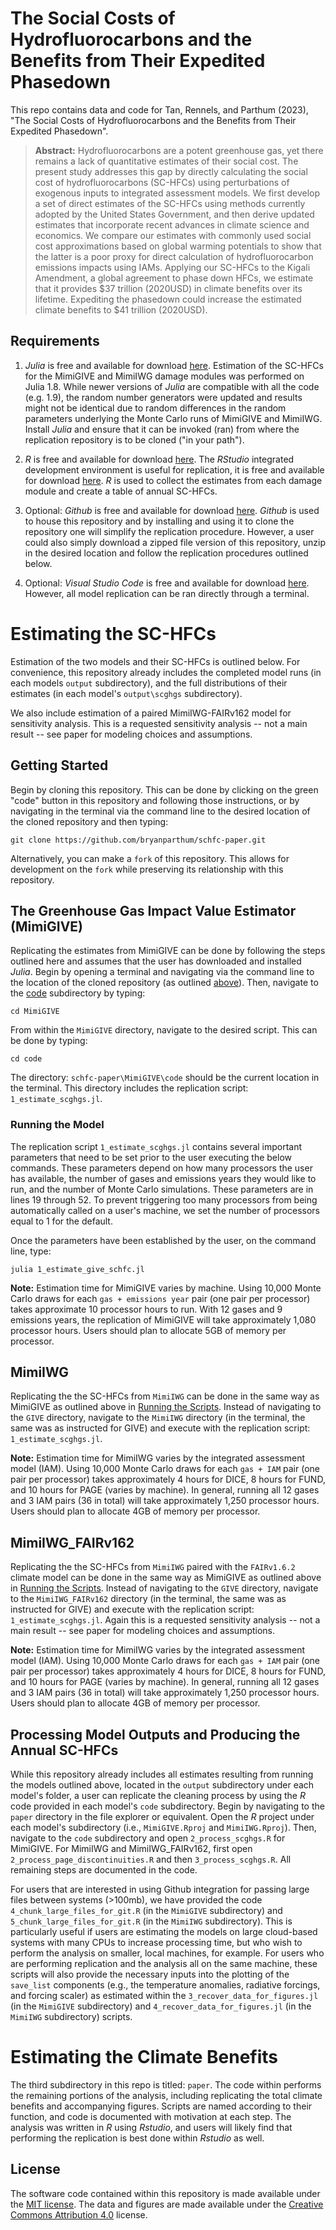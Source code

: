 # The Social Costs of Hydrofluorocarbons and the Benefits from Their Expedited Phasedown

This repo contains data and code for Tan, Rennels, and Parthum (2023), "The Social Costs of Hydrofluorocarbons and the Benefits from Their Expedited Phasedown". 

> **Abstract:** 
> Hydrofluorocarbons are a potent greenhouse gas, yet there remains a lack of quantitative estimates of their social cost. The present study addresses this gap by directly calculating the social cost of hydrofluorocarbons (SC-HFCs) using perturbations of exogenous inputs to integrated assessment models. We first develop a set of direct estimates of the SC-HFCs using methods currently adopted by the United States Government, and then derive updated estimates that incorporate recent advances in climate science and economics. We compare our estimates with commonly used social cost approximations based on global warming potentials to show that the latter is a poor proxy for direct calculation of hydrofluorocarbon emissions impacts using IAMs. Applying our SC-HFCs to the Kigali Amendment, a global agreement to phase down HFCs, we estimate that it provides $37 trillion (2020USD) in climate benefits over its lifetime. Expediting the phasedown could increase the estimated climate benefits to $41 trillion (2020USD).

## Requirements
1. *Julia* is free and available for download [here](https://julialang.org/). Estimation of the SC-HFCs for the MimiGIVE and MimiIWG damage modules was performed on Julia 1.8. While newer versions of *Julia* are compatible with all the code (e.g. 1.9), the random number generators were updated and results might not be identical due to random differences in the random parameters underlying the Monte Carlo runs of MimiGIVE and MimiIWG. Install *Julia* and ensure that it can be invoked (ran) from where the replication repository is to be cloned ("in your path"). 

2. *R* is free and available for download [here](https://www.r-project.org/). The *RStudio* integrated development environment is useful for replication, it is free and available for download [here](https://www.rstudio.com/products/rstudio/). *R* is used to collect the estimates from each damage module and create a table of annual SC-HFCs. 

3. Optional: *Github* is free and available for download [here](https://github.com/git-guides/install-git). *Github* is used to house this repository and by installing and using it to clone the repository one will simplify the replication procedure. However, a user could also simply download a zipped file version of this repository, unzip in the desired location and follow the replication procedures outlined below.

4. Optional: *Visual Studio Code* is free and available for download [here](https://code.visualstudio.com/). However, all model replication can be ran directly through a terminal. 

# Estimating the SC-HFCs
Estimation of the two models and their SC-HFCs is outlined below. For convenience, this repository already includes the completed model runs (in each models `output` subdirectory), and the full distributions of their estimates (in each model's `output\scghgs` subdirectory).

We also include estimation of a paired MimiIWG-FAIRv162 model for sensitivity analysis. This is a requested sensitivity analysis -- not a main result -- see paper for modeling choices and assumptions.

## Getting Started
Begin by cloning this repository. This can be done by clicking on the green "code" button in this repository and following those instructions, or by navigating in the terminal via the command line to the desired location of the cloned repository and then typing: 

```
git clone https://github.com/bryanparthum/schfc-paper.git
```

Alternatively, you can make a `fork` of this repository. This allows for development on the `fork` while preserving its relationship with this repository.

## The Greenhouse Gas Impact Value Estimator (MimiGIVE)
Replicating the estimates from MimiGIVE can be done by following the steps outlined here and assumes that the user has downloaded and installed *Julia*. Begin by opening a terminal and navigating via the command line to the location of the cloned repository (as outlined [above](#getting-started)). Then, navigate to the [code](MimiGIVE/code) subdirectory by typing:

```
cd MimiGIVE
```

From within the `MimiGIVE` directory, navigate to the desired script. This can be done by typing:

```
cd code 
```

The directory: `schfc-paper\MimiGIVE\code` should be the current location in the terminal. This directory includes the replication script: `1_estimate_scghgs.jl`. 

### Running the Model
The replication script `1_estimate_scghgs.jl` contains several important parameters that need to be set prior to the user executing the below commands. These parameters depend on how many processors the user has available, the number of gases and emissions years they would like to run, and the number of Monte Carlo simulations. These parameters are in lines 19 through 52. To prevent triggering too many processors from being automatically called on a user's machine, we set the number of processors equal to 1 for the default.

Once the parameters have been established by the user, on the command line, type: 

```
julia 1_estimate_give_schfc.jl
```

**Note:** Estimation time for MimiGIVE varies by machine. Using 10,000 Monte Carlo draws for each `gas + emissions year` pair (one pair per processor) takes approximate 10 processor hours to run. With 12 gases and 9 emissions years, the replication of MimiGIVE will take approximately 1,080 processor hours. Users should plan to allocate 5GB of memory per processor. 

## MimiIWG 
Replicating the the SC-HFCs from `MimiIWG` can be done in the same way as MimiGIVE as outlined above in [Running the Scripts](#running-the-scripts). Instead of navigating to the `GIVE` directory, navigate to the `MimiIWG` directory (in the terminal, the same was as instructed for GIVE) and execute with the replication script: `1_estimate_scghgs.jl`. 

**Note:** Estimation time for MimiIWG varies by the integrated assessment model (IAM). Using 10,000 Monte Carlo draws for each `gas + IAM` pair (one pair per processor) takes approximately 4 hours for DICE, 8 hours for FUND, and 10 hours for PAGE (varies by machine).  In general, running all 12 gases and 3 IAM pairs (36 in total) will take approximately 1,250 processor hours. Users should plan to allocate 4GB of memory per processor. 

## MimiIWG_FAIRv162
Replicating the the SC-HFCs from `MimiIWG` paired with the `FAIRv1.6.2` climate model can be done in the same way as MimiGIVE as outlined above in [Running the Scripts](#running-the-scripts). Instead of navigating to the `GIVE` directory, navigate to the `MimiIWG_FAIRv162` directory (in the terminal, the same was as instructed for GIVE) and execute with the replication script: `1_estimate_scghgs.jl`. Again this is a requested sensitivity analysis -- not a main result -- see paper for modeling choices and assumptions.

**Note:** Estimation time for MimiIWG varies by the integrated assessment model (IAM). Using 10,000 Monte Carlo draws for each `gas + IAM` pair (one pair per processor) takes approximately 4 hours for DICE, 8 hours for FUND, and 10 hours for PAGE (varies by machine).  In general, running all 12 gases and 3 IAM pairs (36 in total) will take approximately 1,250 processor hours. Users should plan to allocate 4GB of memory per processor. 

## Processing Model Outputs and Producing the Annual SC-HFCs
While this repository already includes all estimates resulting from running the models outlined above, located in the `output` subdirectory under each model's folder, a user can replicate the cleaning process by using the *R* code provided in each model's `code` subdirectory. Begin by navigating to the `paper` directory in the file explorer or equivalent. Open the *R* project under each model's subdirectory (i.e., `MimiGIVE.Rproj` and `MimiIWG.Rproj`). Then, navigate to the `code` subdirectory and open `2_process_scghgs.R` for MimiGIVE. For MimiIWG and MimiIWG_FAIRv162, first open `2_process_page_discontinuities.R` and then `3_process_scghgs.R`. All remaining steps are documented in the code. 

For users that are interested in using Github integration for passing large files between systems (>100mb), we have provided the code `4_chunk_large_files_for_git.R` (in the `MimiGIVE` subdirectory) and `5_chunk_large_files_for_git.R` (in the `MimiIWG` subdirectory). This is particularly useful if users are estimating the models on large cloud-based systems with many CPUs to increase processing time, but who wish to perform the analysis on smaller, local machines, for example. For users who are performing replication and the analysis all on the same machine, these scripts will also provide the necessary inputs into the plotting of the `save_list` components (e.g., the temperature anomalies, radiative forcings, and forcing scaler) as estimated within the `3_recover_data_for_figures.jl` (in the `MimiGIVE` subdirectory) and `4_recover_data_for_figures.jl` (in the `MimiIWG` subdirectory) scripts.

# Estimating the Climate Benefits
The third subdirectory in this repo is titled: `paper`. The code within performs the remaining portions of the analysis, including replicating the total climate benefits and accompanying figures. Scripts are named according to their function, and code is documented with motivation at each step. The analysis was written in *R* using *Rstudio*, and users will likely find that performing the replication is best done within *Rstudio* as well. 

## License
The software code contained within this repository is made available under the [MIT license](http://opensource.org/licenses/mit-license.php). The data and figures are made available under the [Creative Commons Attribution 4.0](https://creativecommons.org/licenses/by/4.0/) license.
